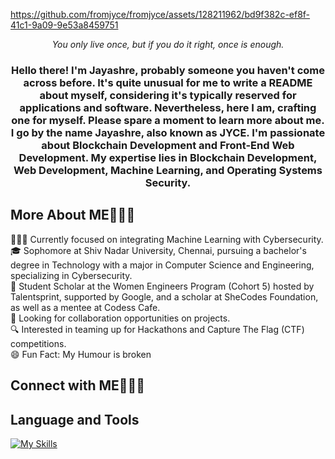 https://github.com/fromjyce/fromjyce/assets/128211962/bd9f382c-ef8f-41c1-9a09-9e53a8459751

<html>
<p align="center">
<i>You only live once, but if you do it right, once is enough.</i>
</p>
<h3 align="center">
Hello there! I'm Jayashre, probably someone you haven't come across before. It's quite unusual for me to write a README about myself, considering it's typically reserved for applications and software. Nevertheless, here I am, crafting one for myself. Please spare a moment to learn more about me. I go by the name Jayashre, also known as JYCE. I'm passionate about Blockchain Development and Front-End Web Development. My expertise lies in Blockchain Development, Web Development, Machine Learning, and Operating Systems Security.
</h3>

<h2>More About ME🙋🏻‍♀</h2>
<p>
👩🏻‍💻 Currently focused on integrating Machine Learning with Cybersecurity.<br>
🎓 Sophomore at Shiv Nadar University, Chennai, pursuing a bachelor's degree in Technology with a major in Computer Science and Engineering, specializing in Cybersecurity.<br>
💼 Student Scholar at the Women Engineers Program (Cohort 5) hosted by Talentsprint, supported by Google, and a scholar at SheCodes Foundation, as well as a mentee at Codess Cafe.<br>
🤝 Looking for collaboration opportunities on projects.<br>
🔍 Interested in teaming up for Hackathons and Capture The Flag (CTF) competitions.<br>
😄 Fun Fact: My Humour is broken
</p>

<h2>Connect with ME🙋🏻‍♀</h2>

<h2>Language and Tools</h2>
</html>

[![My Skills](https://skillicons.dev/icons?i=c,py,anaconda,mysql,opencv,tensorflow,vscode,pytorch,pycharm,latex,git,gitlab,github,md,scala,haskell,java,eclipse,html,css,js,netlify,nodejs,react,npm,flask,linux,ubuntu,gtk,windows,kali,bash,powershell,postgres,codepen,kotlin,gradle,androidstudio,materialui,wordpress,sass,vite,nextjs,vercel,figma,solidity,bootstrap,sklearn,gcp,docker)](https://skillicons.dev)

